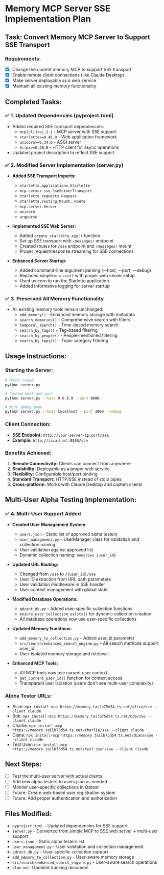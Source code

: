# Memory MCP Server SSE Implementation Plan

## Task: Convert Memory MCP Server to Support SSE Transport

### Requirements:
- [x] Change the current memory MCP to support SSE transport
- [x] Enable remote client connections (like Claude Desktop)
- [x] Make server deployable as a web service
- [x] Maintain all existing memory functionality

## Completed Tasks:

### ✅ 1. Updated Dependencies (pyproject.toml)
- Added required SSE transport dependencies:
  - `mcp[cli]>=1.2.1` - MCP server with SSE support
  - `starlette>=0.45.0` - Web application framework
  - `uvicorn>=0.34.0` - ASGI server
  - `httpx>=0.28.0` - HTTP client for async operations
- Updated project description to reflect SSE support

### ✅ 2. Modified Server Implementation (server.py)
- **Added SSE Transport Imports:**
  - `starlette.applications.Starlette`
  - `mcp.server.sse.SseServerTransport`
  - `starlette.requests.Request`
  - `starlette.routing.Mount, Route`
  - `mcp.server.Server`
  - `uvicorn`
  - `argparse`

- **Implemented SSE Web Server:**
  - Added `create_starlette_app()` function
  - Set up SSE transport with `/messages/` endpoint
  - Created routes for `/sse` endpoint and `/messages/` mount
  - Proper request/response streaming for SSE connections

- **Enhanced Server Startup:**
  - Added command-line argument parsing (--host, --port, --debug)
  - Replaced simple `mcp.run()` with proper web server setup
  - Used uvicorn to run the Starlette application
  - Added informative logging for server startup

### ✅ 3. Preserved All Memory Functionality
- All existing memory tools remain unchanged:
  - `add_memory()` - Enhanced memory storage with metadata
  - `search_memories()` - Comprehensive search with filters
  - `temporal_search()` - Time-based memory search
  - `search_by_tags()` - Tag-based filtering
  - `search_by_people()` - People-mentioned filtering
  - `search_by_topic()` - Topic category filtering

## Usage Instructions:

### Starting the Server:
```bash
# Basic usage
python server.py

# Custom host and port
python server.py --host 0.0.0.0 --port 8080

# With debug mode
python server.py --host localhost --port 3000 --debug
```

### Client Connection:
- **SSE Endpoint:** `http://your-server-ip:port/sse`
- **Example:** `http://localhost:8080/sse`

### Benefits Achieved:
1. **Remote Connectivity:** Clients can connect from anywhere
2. **Scalability:** Deployable as a proper web service
3. **Flexibility:** Configurable host/port binding
4. **Standard Transport:** HTTP/SSE instead of stdio pipes
5. **Cross-platform:** Works with Claude Desktop and custom clients

## Multi-User Alpha Testing Implementation:

### ✅ 4. Multi-User Support Added
- **Created User Management System:**
  - `users.json` - Static list of approved alpha testers
  - `user_management.py` - UserManager class for validation and collection naming
  - User validation against approved list
  - Dynamic collection naming: `memories_{user_id}`

- **Updated URL Routing:**
  - Changed from `/sse` to `/{user_id}/sse` 
  - User ID extraction from URL path parameters
  - User validation middleware in SSE handler
  - User context management with global state

- **Modified Database Operations:**
  - `qdrant_db.py` - Added user-specific collection functions
  - `ensure_user_collection_exists()` for dynamic collection creation
  - All database operations now use user-specific collections

- **Updated Memory Functions:**
  - `add_memory_to_collection.py` - Added user_id parameter
  - `src/search/enhanced_search_engine.py` - All search methods support user_id
  - User-isolated memory storage and retrieval

- **Enhanced MCP Tools:**
  - All MCP tools now use current user context
  - `get_current_user_id()` function for context access
  - Transparent user isolation (users don't see multi-user complexity)

### Alpha Tester URLs:
- Alice: `npx install-mcp https://memory.tailb75d54.ts.net/alice/sse --client claude`
- Bob: `npx install-mcp https://memory.tailb75d54.ts.net/bob/sse --client claude`
- Charlie: `npx install-mcp https://memory.tailb75d54.ts.net/charlie/sse --client claude`
- Diana: `npx install-mcp https://memory.tailb75d54.ts.net/diana/sse --client claude`
- Test User: `npx install-mcp https://memory.tailb75d54.ts.net/test_user/sse --client claude`

## Next Steps:
- [ ] Test the multi-user server with actual clients
- [ ] Add new alpha testers to users.json as needed
- [ ] Monitor user-specific collections in Qdrant
- [ ] Future: Create web-based user registration system
- [ ] Future: Add proper authentication and authorization

## Files Modified:
- `pyproject.toml` - Updated dependencies for SSE support
- `server.py` - Converted from simple MCP to SSE web server + multi-user support
- `users.json` - Static alpha testers list
- `user_management.py` - User validation and collection management
- `qdrant_db.py` - User-specific collection support
- `add_memory_to_collection.py` - User-aware memory storage
- `src/search/enhanced_search_engine.py` - User-aware search operations
- `plan.md` - Updated tracking document
